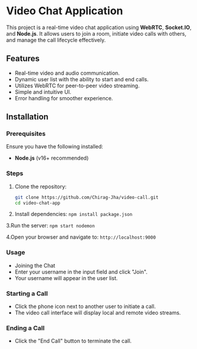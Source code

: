# Video Chat Application

This project is a real-time video chat application using **WebRTC**, **Socket.IO**, and **Node.js**. It allows users to join a room, initiate video calls with others, and manage the call lifecycle effectively.

## Features
- Real-time video and audio communication.
- Dynamic user list with the ability to start and end calls.
- Utilizes WebRTC for peer-to-peer video streaming.
- Simple and intuitive UI.
- Error handling for smoother experience.

## Installation

### Prerequisites
Ensure you have the following installed:
- **Node.js** (v16+ recommended)

### Steps
1. Clone the repository:
   ```bash
   git clone https://github.com/Chirag-Jha/video-call.git
   cd video-chat-app
2. Install dependencies:
   ```npm install package.json```

3.Run the server:
```npm start nodemon```

4.Open your browser and navigate to:
```http://localhost:9000```
<br>
### Usage
- Joining the Chat <br>
- Enter your username in the input field and click "Join". <br>
- Your username will appear in the user list.

### Starting a Call
- Click the phone icon next to another user to initiate a call. <br>
- The video call interface will display local and remote video streams.

### Ending a Call
- Click the "End Call" button to terminate the call.

   
